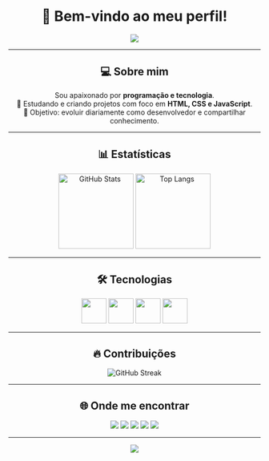 <!-- Banner -->
<h1 align="center">
  👋 Bem-vindo ao meu perfil!
</h1>

<p align="center">
  <img src="https://capsule-render.vercel.app/api?type=waving&color=radical&height=200&section=header&text=JhonataLinux&fontSize=50&fontColor=fff&animation=fadeIn&fontAlignY=40"/>
</p>

---

<h2 align="center">💻 Sobre mim</h2>

<p align="center">
Sou apaixonado por <strong>programação e tecnologia</strong>.<br>
🚀 Estudando e criando projetos com foco em <strong>HTML, CSS e JavaScript</strong>.<br>
🎯 Objetivo: evoluir diariamente como desenvolvedor e compartilhar conhecimento.
</p>

---

<h2 align="center">📊 Estatísticas</h2>

<p align="center">
  <img src="https://github-readme-stats.vercel.app/api?username=JhonataLinux&show_icons=true&theme=radical" alt="GitHub Stats" height="150"/>
  <img src="https://github-readme-stats.vercel.app/api/top-langs/?username=JhonataLinux&layout=compact&theme=radical" alt="Top Langs" height="150"/>
</p>

---

<h2 align="center">🛠️ Tecnologias</h2>

<p align="center">
  <img src="https://cdn.jsdelivr.net/gh/devicons/devicon/icons/html5/html5-original.svg" width="50" height="50"/>
  <img src="https://cdn.jsdelivr.net/gh/devicons/devicon/icons/css3/css3-original.svg" width="50" height="50"/>
  <img src="https://cdn.jsdelivr.net/gh/devicons/devicon/icons/javascript/javascript-original.svg" width="50" height="50"/>
  <img src="https://cdn.jsdelivr.net/gh/devicons/devicon/icons/python/python-original.svg" width="50" height="50"/>
</p>

---

<h2 align="center">🔥 Contribuições</h2>

<p align="center">
  <img src="https://streak-stats.demolab.com?user=JhonataLinux&theme=radical&hide_border=true" alt="GitHub Streak"/>
</p>

---

<h2 align="center">🌐 Onde me encontrar</h2>

<p align="center">
  <a href="https://youtube.com/"><img src="https://img.shields.io/badge/YouTube-red?style=for-the-badge&logo=youtube&logoColor=white"/></a>
  <a href="https://instagram.com/"><img src="https://img.shields.io/badge/Instagram-E4405F?style=for-the-badge&logo=instagram&logoColor=white"/></a>
  <a href="https://discord.com/"><img src="https://img.shields.io/badge/Discord-7289DA?style=for-the-badge&logo=discord&logoColor=white"/></a>
  <a href="https://linkedin.com/"><img src="https://img.shields.io/badge/LinkedIn-0077B5?style=for-the-badge&logo=linkedin&logoColor=white"/></a>
  <a href="mailto:seuemail@gmail.com"><img src="https://img.shields.io/badge/Gmail-D14836?style=for-the-badge&logo=gmail&logoColor=white"/></a>
</p>

---

<p align="center">
  <img src="https://capsule-render.vercel.app/api?type=waving&color=radical&height=120&section=footer"/>
</p>
